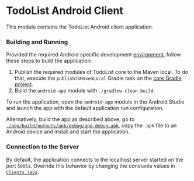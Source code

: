 # TodoList Android Client

This module contains the TodoList Android client application.

### Building and Running

Provided the required Android specific development 
[environment](https://developer.android.com/studio/index.html), follow these steps to build 
the application:

 1. Publish the required modules of TodoList core to the Maven local. To do that, execute the 
 `publishToMavenLocal` Gradle task on the [core Gradle project](../). 
 2. Build the `android-app` module with `./gradlew clean build`.
 
To run the application, open the `android-app` module in the Android Studio and launch the app with
the default application run configuration.

Alternatively, build the app as described above, go to 
[`./app/build/outputs/apk/debug/app-debug.apk`](./app/build/outputs/apk/debug/app-debug.apk), copy 
the `.apk` file to an Android device and install and start the application.

### Connection to the Server

By default, the application connects to the localhost server started on the port `50051`.
Override this behavior by changing the constants values in 
[`Clients.java`](./app/src/main/java/io/spine/examples/todolist/connection/Clients.java).
